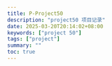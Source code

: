 ```yaml
---
title: P-Project50
description: "project50 项目记录"
date: 2025-03-20T20:14:02+08:00
keywords: ["project 50"]
tags: ["project"]
summary: ""
toc: true
---
```


